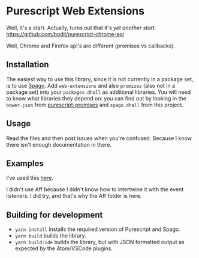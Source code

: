 # Purescript Web Extensions

Well, it's a start. Actually, turns out that it's *yet another start*. https://github.com/bodil/purescript-chrome-api

Well, Chrome and Firefox api's are different (promises vs callbacks).

## Installation

The easiest way to use this library, since it is not currently in a package set, is to use [Spago](https://github.com/spacchetti/spago). Add `web-extensions` and also `promises` (also not in a package set) into your `packages.dhall` as additional libraries. You will need to know what libraries they depend on: you can find out by looking in the `bower.json` from [purescript-promises](https://github.com/Thimoteus/purescript-promises) and `spago.dhall` from this project.

## Usage

Read the files and then post issues when you're confused. Because I know there isn't enough documentation in there.

## Examples

I've used this [here](https://gitlab.com/losnappas/multiple-windows-single-session).

I didn't use Aff because I didn't know how to intertwine it with the event listeners. I did try, and that's why the Aff folder is here.

## Building for development

- `yarn install` installs the required version of Purescript and Spago.
- `yarn build` builds the library.
- `yarn build:ide` builds the library, but with JSON formatted output as expected by the Atom/VSCode plugins.
